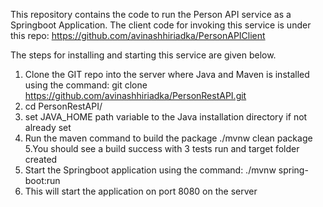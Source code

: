 This repository contains the code to run the Person API service as a Springboot Application.
The client code for invoking this service is under this repo:
https://github.com/avinashhiriadka/PersonAPIClient

The steps for installing and starting this service are given below.
1. Clone the GIT repo into the server where Java and Maven is installed using the command:
git clone https://github.com/avinashhiriadka/PersonRestAPI.git
2. cd PersonRestAPI/
3. set JAVA_HOME path variable to the Java installation directory if not already set
4. Run the maven command to build the package
./mvnw clean package
5.You should see a build success with 3 tests run and target folder created
6. Start the Springboot application using the command:
./mvnw spring-boot:run
7. This will start the application on port 8080 on the server


